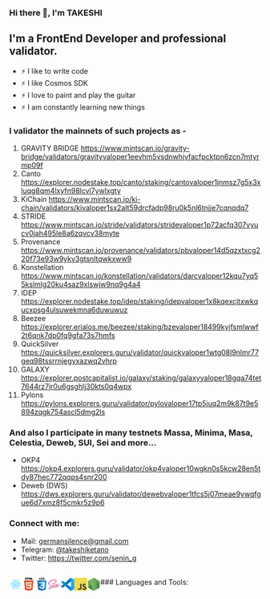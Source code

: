 ### Hi there 👋, I'm TAKESHI

## I'm a FrontEnd Developer and professional validator.
- ⚡ I like to write code
- ⚡ I like Cosmos SDK 
- ⚡ I love to paint and play the guitar
- ⚡ I am constantly learning new things

### I validator the mainnets of such projects as -
1. GRAVITY BRIDGE https://www.mintscan.io/gravity-bridge/validators/gravityvaloper1eevhm5vsdnwhjvfacfpcktpn6zcn7mtyrmp09f
2. Canto https://explorer.nodestake.top/canto/staking/cantovaloper1jnmsz7g5x3xluqg8qm4lxyfn98lcvl7ywlxgty
3. KiChain https://www.mintscan.io/ki-chain/validators/kivaloper1sx2alt59drcfadp98ru0k5nl6tnjje7cqnqdq7
4. STRIDE https://www.mintscan.io/stride/validators/stridevaloper1p72acfq307vyucv0jah495le8a6zqvcv38myte
5. Provenance https://www.mintscan.io/provenance/validators/pbvaloper14d5qzxtxcg220f73e93w9ykv3gtsnltqwkxww9
6. Konstellation https://www.mintscan.io/konstellation/validators/darcvaloper12kqu7yq55kslmlg20ku4saz9xlswjw9nq9g4a4
7. IDEP https://explorer.nodestake.top/idep/staking/idepvaloper1x8kqexcjtxwkqucxpsg4ulsuwekmna6duwuwuz
8. Beezee https://explorer.erialos.me/beezee/staking/bzevaloper18499kyjfsmlwwf2t6qnk7dp0fq9gfa73s7hmfs
9. QuickSilver https://quicksilver.explorers.guru/validator/quickvaloper1wtg08l9nlmr77geq98tssrrnjegyxazwq2vhrp
10. GALAXY https://explorer.postcapitalist.io/galaxy/staking/galaxyvaloper18gqa74tet7644rz7jr0u6gsghlj30kts0q4wpx
11. Pylons https://pylons.explorers.guru/validator/pylovaloper17tp5juq2m9k87t9e5894zqgk754ascl5dmg2ls

### And also I participate in many testnets Massa, Minima, Masa, Celestia, Deweb, SUI, Sei and more...

- OKP4 https://okp4.explorers.guru/validator/okp4valoper10wgkn0s5kcw28en5tdy87hec772qqps4snr200
- Deweb (DWS) https://dws.explorers.guru/validator/dewebvaloper1tfcs5j07meae9ywqfgue6d7xmz8f5cmkr5z9p6 

### Connect with me:
- Mail: germansilence@gmail.com
- Telegram: [@takeshiketano](https://t.me/takeshiketano)
- Twitter: https://twitter.com/senin_g

<br />
### Languages and Tools:

<img align="left" alt="React" width="26px" src="https://raw.githubusercontent.com/github/explore/80688e429a7d4ef2fca1e82350fe8e3517d3494d/topics/react/react.png" />
<img align="left" alt="HTML5" width="26px" src="https://raw.githubusercontent.com/github/explore/80688e429a7d4ef2fca1e82350fe8e3517d3494d/topics/html/html.png" />
<img align="left" alt="CSS3" width="26px" src="https://raw.githubusercontent.com/github/explore/80688e429a7d4ef2fca1e82350fe8e3517d3494d/topics/css/css.png" />
<img align="left" alt="Sass" width="26px" src="https://raw.githubusercontent.com/github/explore/80688e429a7d4ef2fca1e82350fe8e3517d3494d/topics/sass/sass.png" />
<img align="left" alt="Visual Studio Code" width="26px" src="https://raw.githubusercontent.com/github/explore/80688e429a7d4ef2fca1e82350fe8e3517d3494d/topics/visual-studio-code/visual-studio-code.png" />
<img align="left" alt="JavaScript" width="26px" src="https://raw.githubusercontent.com/github/explore/80688e429a7d4ef2fca1e82350fe8e3517d3494d/topics/javascript/javascript.png" />
<img align="left" alt="Node.js" width="26px" src="https://raw.githubusercontent.com/github/explore/80688e429a7d4ef2fca1e82350fe8e3517d3494d/topics/nodejs/nodejs.png" />

